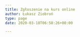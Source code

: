 ```yaml
---
title: Zgłoszenie na kurs online
author: Łukasz Ziobroń
type: page
date: 2020-03-18T06:58:26+00:00

---
```


